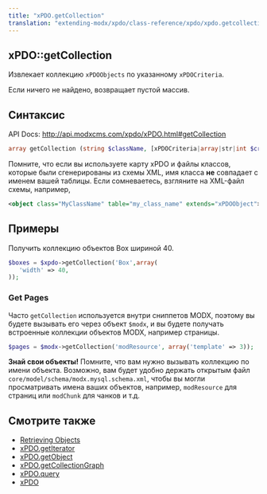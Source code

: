 ```yaml
---
title: "xPDO.getCollection"
translation: "extending-modx/xpdo/class-reference/xpdo/xpdo.getcollection"
---
```


## xPDO::getCollection

Извлекает коллекцию `xPDOObjects` по указанному `xPDOCriteria`.

Если ничего не найдено, возвращает пустой массив.

## Синтаксис

API Docs: <http://api.modxcms.com/xpdo/xPDO.html#getCollection>

```php
array getCollection (string $className, [xPDOCriteria|array|str|int $criteria = null], [bool|int $cacheFlag = true])
```

Помните, что если вы используете карту xPDO и файлы классов, которые были сгенерированы из схемы XML, имя класса **не** совпадает с именем вашей таблицы. Если сомневаетесь, взгляните на XML-файл схемы, например,

```xml
<object class="MyClassName" table="my_class_name" extends="xPDOObject">
```

## Примеры

Получить коллекцию объектов Box шириной 40.

```php
$boxes = $xpdo->getCollection('Box',array(
   'width' => 40,
));
```

### Get Pages

Часто `getCollection` используется внутри сниппетов MODX, поэтому вы будете вызывать его через объект `$modx`, и вы будете получать встроенные коллекции объектов MODX, например страницы.

```php
$pages = $modx->getCollection('modResource', array('template' => 3));
```

**Знай свои объекты!**
Помните, что вам нужно вызывать коллекцию по имени объекта. Возможно, вам будет удобно держать открытым файл `core/model/schema/modx.mysql.schema.xml`, чтобы вы могли просматривать имена ваших объектов, например, `modResource` для страниц или `modChunk` для чанков и т.д.

## Смотрите также

-   [Retrieving Objects](extending-modx/xpdo/retrieving-objects "Retrieving Objects")
-   [xPDO.getIterator](extending-modx/xpdo/class-reference/xpdo/xpdo.getiterator "xPDO.getIterator")
-   [xPDO.getObject](extending-modx/xpdo/class-reference/xpdo/xpdo.getobject "xPDO.getObject")
-   [xPDO.getCollectionGraph](extending-modx/xpdo/class-reference/xpdo/xpdo.getcollectiongraph "xPDO.getCollectionGraph")
-   [xPDO.query](extending-modx/xpdo/class-reference/xpdo/xpdo.query "xPDO.query")
-   [xPDO](extending-modx/xpdo "xPDO")

